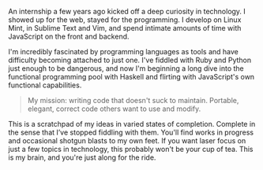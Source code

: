 An internship a few years ago kicked off a deep curiosity in technology. I showed up for the web, stayed for the programming. I develop on Linux Mint, in Sublime Text and Vim, and spend intimate amounts of time with JavaScript on the front and backend.

I'm incredibly fascinated by programming languages as tools and have difficulty becoming attached to just one. I've fiddled with Ruby and Python just enough to be dangerous, and now I'm beginning a long dive into the functional programming pool with Haskell and flirting with JavaScript's own functional capabilities.

> My mission: writing code that doesn't suck to maintain. Portable, elegant, correct code others want to use and modify.

This is a scratchpad of my ideas in varied states of completion. Complete in the sense that I&rsquo;ve stopped fiddling with them. You'll find works in progress and occasional shotgun blasts to my own feet. If you want laser focus on just a few topics in technology, this probably won't be your cup of tea. This is my brain, and you're just along for the ride.